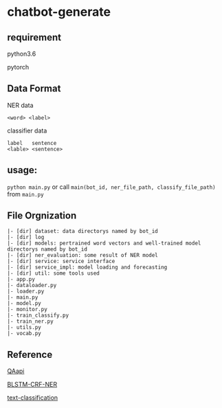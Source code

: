 # chatbot-generate

## requirement

python3.6

pytorch



## Data Format

NER data

```
<word> <label>
```

classifier data

```
label	sentence
<lable> <sentence>
```


## usage:

`python main.py` or call `main(bot_id, ner_file_path, classify_file_path)` from `main.py`
	
## File Orgnization

```
|- [dir] dataset: data directorys named by bot_id
|- [dir] log
|- [dir] models: pertrained word vectors and well-trained model directorys named by bot_id
|- [dir] ner_evaluation: some result of NER model
|- [dir] service: service interface
|- [dir] service_impl: model loading and forecasting
|- [dir] util: some tools used
|- app.py
|- dataloader.py 
|- loader.py
|- main.py
|- model.py
|- monitor.py
|- train_classify.py
|- train_ner.py
|- utils.py
|- vocab.py
```

## Reference

[QAapi](https://github.com/wzyjerry/QAapi)

[BLSTM-CRF-NER](https://github.com/AngusMonroe/BLSTM-CRF-NER)

[text-classification](https://github.com/AngusMonroe/text-classification)
